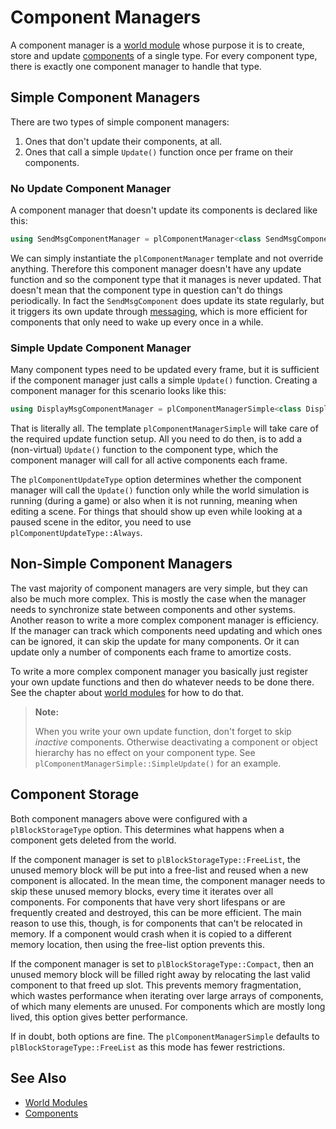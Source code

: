 # Component Managers

A component manager is a [world module](world-modules.md) whose purpose it is to create, store and update [components](components.md) of a single type. For every component type, there is exactly one component manager to handle that type.

## Simple Component Managers

There are two types of simple component managers:

1. Ones that don't update their components, at all.
1. Ones that call a simple `Update()` function once per frame on their components.

### No Update Component Manager

A component manager that doesn't update its components is declared like this:

<!-- BEGIN-DOCS-CODE-SNIPPET: component-manager-trivial -->
```cpp
using SendMsgComponentManager = plComponentManager<class SendMsgComponent, plBlockStorageType::Compact>;
```
<!-- END-DOCS-CODE-SNIPPET -->

We can simply instantiate the `plComponentManager` template and not override anything. Therefore this component manager doesn't have any update function and so the component type that it manages is never updated. That doesn't mean that the component type in question can't do things periodically. In fact the `SendMsgComponent` does update its state regularly, but it triggers its own update through [messaging](world-messaging.md), which is more efficient for components that only need to wake up every once in a while.

### Simple Update Component Manager

Many component types need to be updated every frame, but it is sufficient if the component manager just calls a simple `Update()` function. Creating a component manager for this scenario looks like this:

<!-- BEGIN-DOCS-CODE-SNIPPET: component-manager-simple -->
```cpp
using DisplayMsgComponentManager = plComponentManagerSimple<class DisplayMsgComponent, plComponentUpdateType::WhenSimulating, plBlockStorageType::FreeList>;
```
<!-- END-DOCS-CODE-SNIPPET -->

That is literally all. The template `plComponentManagerSimple` will take care of the required update function setup. All you need to do then, is to add a (non-virtual) `Update()` function to the component type, which the component manager will call for all active components each frame.

The `plComponentUpdateType` option determines whether the component manager will call the `Update()` function only while the world simulation is running (during a game) or also when it is not running, meaning when editing a scene. For things that should show up even while looking at a paused scene in the editor, you need to use `plComponentUpdateType::Always`.

## Non-Simple Component Managers

The vast majority of component managers are very simple, but they can also be much more complex. This is mostly the case when the manager needs to synchronize state between components and other systems. Another reason to write a more complex component manager is efficiency. If the manager can track which components need updating and which ones can be ignored, it can skip the update for many components. Or it can update only a number of components each frame to amortize costs.

To write a more complex component manager you basically just register your own update functions and then do whatever needs to be done there. See the chapter about [world modules](world-modules.md) for how to do that.

> **Note:**
>
> When you write your own update function, don't forget to skip *inactive* components. Otherwise deactivating a component or object hierarchy has no effect on your component type. See `plComponentManagerSimple::SimpleUpdate()` for an example.

## Component Storage

Both component managers above were configured with a `plBlockStorageType` option. This determines what happens when a component gets deleted from the world.

If the component manager is set to `plBlockStorageType::FreeList`, the unused memory block will be put into a free-list and reused when a new component is allocated. In the mean time, the component manager needs to skip these unused memory blocks, every time it iterates over all components. For components that have very short lifespans or are frequently created and destroyed, this can be more efficient. The main reason to use this, though, is for components that can't be relocated in memory. If a component would crash when it is copied to a different memory location, then using the free-list option prevents this.

If the component manager is set to `plBlockStorageType::Compact`, then an unused memory block will be filled right away by relocating the last valid component to that freed up slot. This prevents memory fragmentation, which wastes performance when iterating over large arrays of components, of which many elements are unused. For components which are mostly long lived, this option gives better performance.

If in doubt, both options are fine. The `plComponentManagerSimple` defaults to `plBlockStorageType::FreeList` as this mode has fewer restrictions.

## See Also


* [World Modules](world-modules.md)
* [Components](components.md)

